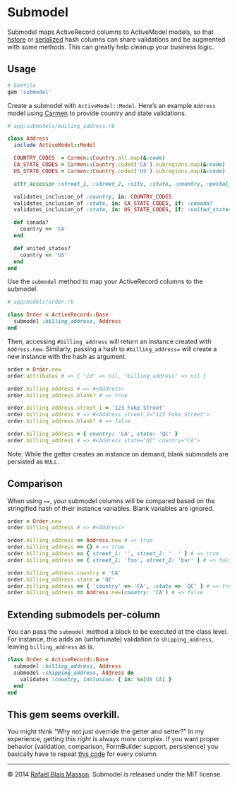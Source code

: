 # Submodel

Submodel maps ActiveRecord columns to ActiveModel models, so that [hstore](http://www.postgresql.org/docs/9.3/static/hstore.html) or [serialized](http://api.rubyonrails.org/classes/ActiveRecord/AttributeMethods/Serialization/ClassMethods.html) hash columns can share validations and be augmented with some methods. This can greatly help cleanup your business logic.

## Usage

```ruby
# Gemfile
gem 'submodel'
```

Create a submodel with `ActiveModel::Model`. Here’s an example `Address` model using [Carmen](http://github.com/jim/carmen) to provide country and state validations.

```ruby
# app/submodels/mailing_address.rb

class Address
  include ActiveModel::Model

  COUNTRY_CODES  = Carmen::Country.all.map(&:code)
  CA_STATE_CODES = Carmen::Country.coded('CA').subregions.map(&:code)
  US_STATE_CODES = Carmen::Country.coded('US').subregions.map(&:code)

  attr_accessor :street_1, :street_2, :city, :state, :country, :postal_code

  validates_inclusion_of :country, in: COUNTRY_CODES
  validates_inclusion_of :state, in: CA_STATE_CODES, if: :canada?
  validates_inclusion_of :state, in: US_STATE_CODES, if: :united_states?

  def canada?
    country == 'CA'
  end

  def united_states?
    country == 'US'
  end
end
```

Use the `submodel` method to map your ActiveRecord columns to the submodel.

```ruby
# app/models/order.rb

class Order < ActiveRecord::Base
  submodel :billing_address, Address
end
```

Then, accessing `#billing_address` will return an instance created with `Address.new`. Similarly, passing a hash to `#billing_address=` will create a new instance with the hash as argument.

```ruby
order = Order.new
order.attributes # => { "id" => nil, "billing_address" => nil }

order.billing_address # => #<Address>
order.billing_address.blank? # => true

order.billing_address.street_1 = '123 Fake Street'
order.billing_address # => #<Address street_1="123 Fake Street">
order.billing_address.blank? # => false

order.billing_address = { country: 'CA', state: 'QC' }
order.billing_address # => #<Address state="QC" country="CA">
```

Note: While the getter creates an instance on demand, blank submodels are persisted as `NULL`.

## Comparison

When using `==`, your submodel columns will be compared based on the stringified hash of their instance variables. Blank variables are ignored.

```ruby
order = Order.new
order.billing_address # => #<Address>

order.billing_address == Address.new # => true
order.billing_address == {} # => true
order.billing_address == { street_1: '', street_2: '  ' } # => true
order.billing_address == { street_1: 'foo', street_2: 'bar' } # => false

order.billing_address.country = 'CA'
order.billing_address.state = 'QC'
order.billing_address == { 'country' => 'CA', :state => 'QC' } # => true
order.billing_address == Address.new(country: 'CA') # => false
```

## Extending submodels per-column

You can pass the `submodel` method a block to be executed at the class level. For instance, this adds an (unfortunate) validation to `shipping_address`, leaving `billing_address` as is.

```ruby
class Order < ActiveRecord::Base
  submodel :billing_address, Address
  submodel :shipping_address, Address do
    validates :country, inclusion: { in: %w[US CA] }
  end
end
```

## This gem seems overkill.

You might think “Why not just override the getter and setter?” In my experience, getting this *right* is always more complex. If you want proper behavior (validation, comparison, FormBuilder support, persistence) you basically have to repeat [this code](lib/submodel/active_record.rb) for every column.

---

© 2014 [Rafaël Blais Masson](http://rafbm.com). Submodel is released under the MIT license.
